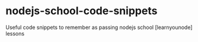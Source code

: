 # nodejs-school-code-snippets
Useful code snippets to remember as passing nodejs school [learnyounode] lessons
